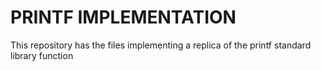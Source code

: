 # PRINTF IMPLEMENTATION
This repository has the files implementing a replica of the printf standard library function

